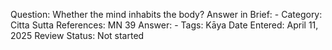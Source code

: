 Question: Whether the mind inhabits the body?
Answer in Brief: -
 Category: Citta
Sutta References: MN 39
Answer: -
Tags: Kāya
Date Entered: April 11, 2025
Review Status: Not started
